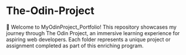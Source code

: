 # The-Odin-Project
🚀 Welcome to MyOdinProject_Portfolio! This repository showcases my journey through The Odin Project, an immersive learning experience for aspiring web developers. Each folder represents a unique project or assignment completed as part of this enriching program.

